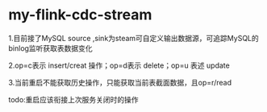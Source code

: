 # my-flink-cdc-stream

1.目前接了MySQL source ,sink为steam可自定义输出数据源，可追踪MySQL的binlog监听获取表数据变化

2.op=c表示 insert/creat 操作；op=d表示 delete；op=u 表述 update

3.当前重启不能获取历史操作，只能获取当前表截面数据，且op=r/read

todo:重启应该衔接上次服务关闭时的操作
